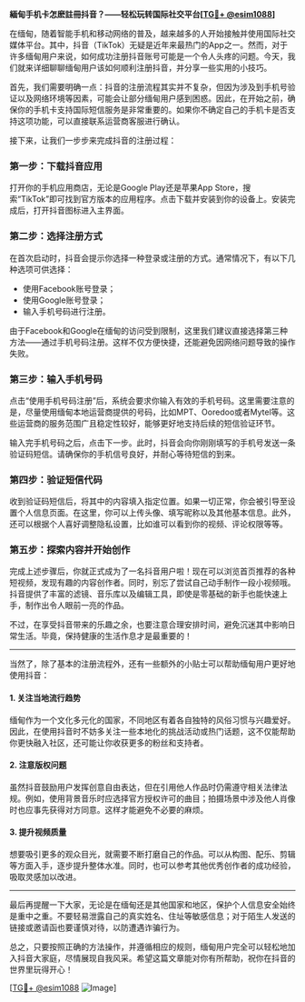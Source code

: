 **緬甸手机卡怎麽註冊抖音？——轻松玩转国际社交平台[[TG💪+ @esim1088](https://t.me/s/esim1088)]**

在缅甸，随着智能手机和移动网络的普及，越来越多的人开始接触并使用国际社交媒体平台。其中，抖音（TikTok）无疑是近年来最热门的App之一。然而，对于许多缅甸用户来说，如何成功注册抖音账号可能是一个令人头疼的问题。今天，我们就来详细聊聊缅甸用户该如何顺利注册抖音，并分享一些实用的小技巧。

首先，我们需要明确一点：抖音的注册流程其实并不复杂，但因为涉及到手机号验证以及网络环境等因素，可能会让部分缅甸用户感到困惑。因此，在开始之前，确保你的手机卡支持国际短信服务是非常重要的。如果你不确定自己的手机卡是否支持这项功能，可以直接联系运营商客服进行确认。

接下来，让我们一步步来完成抖音的注册过程：

### 第一步：下载抖音应用

打开你的手机应用商店，无论是Google Play还是苹果App Store，搜索“TikTok”即可找到官方版本的应用程序。点击下载并安装到你的设备上。安装完成后，打开抖音图标进入主界面。

### 第二步：选择注册方式

在首次启动时，抖音会提示你选择一种登录或注册的方式。通常情况下，有以下几种选项可供选择：
- 使用Facebook账号登录；
- 使用Google账号登录；
- 输入手机号码进行注册。

由于Facebook和Google在缅甸的访问受到限制，这里我们建议直接选择第三种方法——通过手机号码注册。这样不仅方便快捷，还能避免因网络问题导致的操作失败。

### 第三步：输入手机号码

点击“使用手机号码注册”后，系统会要求你输入有效的手机号码。这里需要注意的是，尽量使用缅甸本地运营商提供的号码，比如MPT、Ooredoo或者Mytel等。这些运营商的服务范围广且稳定性较好，能够更好地支持后续的短信验证环节。

输入完手机号码之后，点击下一步。此时，抖音会向你刚刚填写的手机号发送一条验证码短信。请确保你的手机信号良好，并耐心等待短信的到来。

### 第四步：验证短信代码

收到验证码短信后，将其中的内容填入指定位置。如果一切正常，你会被引导至设置个人信息页面。在这里，你可以上传头像、填写昵称以及其他基本信息。此外，还可以根据个人喜好调整隐私设置，比如谁可以看到你的视频、评论权限等等。

### 第五步：探索内容并开始创作

完成上述步骤后，你就正式成为了一名抖音用户啦！现在可以浏览首页推荐的各种短视频，发现有趣的内容创作者。同时，别忘了尝试自己动手制作一段小视频哦。抖音提供了丰富的滤镜、音乐库以及编辑工具，即使是零基础的新手也能快速上手，制作出令人眼前一亮的作品。

不过，在享受抖音带来的乐趣之余，也要注意合理安排时间，避免沉迷其中影响日常生活。毕竟，保持健康的生活作息才是最重要的！

---

当然了，除了基本的注册流程外，还有一些额外的小贴士可以帮助缅甸用户更好地使用抖音：

#### 1. 关注当地流行趋势
缅甸作为一个文化多元化的国家，不同地区有着各自独特的风俗习惯与兴趣爱好。因此，在使用抖音时不妨多关注一些本地化的挑战活动或热门话题，这不仅能帮助你更快融入社区，还可能让你收获更多的粉丝和支持者。

#### 2. 注意版权问题
虽然抖音鼓励用户发挥创意自由表达，但在引用他人作品时仍需遵守相关法律法规。例如，使用背景音乐时应选择官方授权许可的曲目；拍摄场景中涉及他人肖像时也应事先获得对方同意。这样才能避免不必要的麻烦。

#### 3. 提升视频质量
想要吸引更多的观众目光，就需要不断打磨自己的作品。可以从构图、配乐、剪辑等方面入手，逐步提升整体水准。同时，也可以参考其他优秀创作者的成功经验，吸取灵感加以改进。

---

最后再提醒一下大家，无论是在缅甸还是其他国家和地区，保护个人信息安全始终是重中之重。不要轻易泄露自己的真实姓名、住址等敏感信息；对于陌生人发送的链接或邀请函也要谨慎对待，以防遭遇诈骗行为。

总之，只要按照正确的方法操作，并遵循相应的规则，缅甸用户完全可以轻松地加入抖音大家庭，尽情展现自我风采。希望这篇文章能对你有所帮助，祝你在抖音的世界里玩得开心！

[[TG💪+ @esim1088](https://t.me/s/esim1088) ![Image](https://i.postimg.cc/4NQfJmqS/Snipaste-2025-05-13-00-14-12.png)]